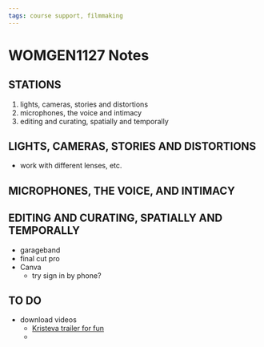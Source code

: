 ```yaml
---
tags: course support, filmmaking
---
```


# WOMGEN1127 Notes

## STATIONS

1. lights, cameras, stories and distortions
2. microphones, the voice and intimacy
3. editing and curating, spatially and temporally

## LIGHTS, CAMERAS, STORIES AND DISTORTIONS

* work with different lenses, etc.


## MICROPHONES, THE VOICE, AND INTIMACY



## EDITING AND CURATING, SPATIALLY AND TEMPORALLY

* garageband
* final cut pro
* Canva
    * try sign in by phone?

## TO DO

* download videos
    * [Kristeva trailer for fun](https://www.youtube.com/watch?v=ww7oqHDEZTc)
    * 